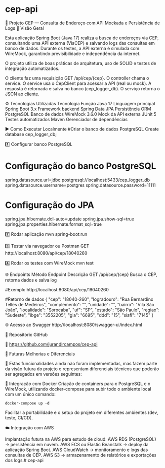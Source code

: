 # cep-api
🧩 Projeto CEP — Consulta de Endereço com API Mockada e Persistência de Logs
📘 Visão Geral

Esta aplicação Spring Boot (Java 17) realiza a busca de endereços via CEP, consultando uma API externa (ViaCEP) e salvando logs das consultas em banco de dados.
Durante os testes, a API externa é simulada com WireMock, garantindo previsibilidade e independência da internet.

O projeto utiliza de boas práticas de arquitetura, uso de SOLID e testes de integração automatizados.

O cliente faz uma requisição GET /api/cep/{cep}.
O controller chama o service.
O service usa o CepClient para acessar a API (real ou mock).
A resposta é retornada e salva no banco (cep_logger_db).
O serviço retorna o JSON ao cliente.

⚙️ Tecnologias Utilizadas
Tecnologia	            Função
Java 17	                Linguagem principal
Spring Boot 3.x	        Framework backend
Spring Data JPA	        Persistência ORM
PostgreSQL	            Banco de dados
WireMock 3.6.0	        Mock da API externa
JUnit 5	                Testes automatizados
Maven	                Gerenciador de dependências

▶️ Como Executar Localmente
    #Criar o banco de dados PostgreSQL
    Create database cep_logger_db;

1️⃣ Configurar banco PostgreSQL
# Configuração do banco PostgreSQL
spring.datasource.url=jdbc:postgresql://localhost:5433/cep_logger_db
spring.datasource.username=postgres
spring.datasource.password=11111 

# Configuração do JPA
spring.jpa.hibernate.ddl-auto=update
spring.jpa.show-sql=true
spring.jpa.properties.hibernate.format_sql=true

2️⃣ Rodar aplicação
mvn spring-boot:run

3️⃣ Testar via navegador ou Postman
GET http://localhost:8080/api/cep/18040260

4️⃣ Rodar os testes com WireMock
mvn test

🌐 Endpoints
Método	Endpoint	Descrição
GET	/api/cep/{cep}	Busca o CEP, retorna dados e salva log

#Exemplo
http://localhost:8080/api/cep/18040260

#Retorno de dados
{
"cep": "18040-260",
"logradouro": "Rua Bernardino Telles de Medeiros",
"complemento": "",
"unidade": "",
"bairro": "Vila São João",
"localidade": "Sorocaba",
"uf": "SP",
"estado": "São Paulo",
"regiao": "Sudeste",
"ibge": "3552205",
"gia": "6695",
"ddd": "15",
"siafi": "7145"
}

🌐 Acesso ao Swagger 
http://localhost:8080/swagger-ui/index.html

📘 Repositório GitHub

🔗 https://github.com/jurandircampos/cep-api

🚀 Futuras Melhorias e Diferenciais

🔮 Estas funcionalidades ainda não foram implementadas, mas fazem parte da visão futura do projeto e representam diferenciais técnicos que poderão ser agregados em versões seguintes:

🐳 Integração com Docker
Criação de containers para o PostgreSQL e o WireMock, utilizando docker-compose para subir todo o ambiente local com um único comando:

    docker-compose up -d

Facilitar a portabilidade e o setup do projeto em diferentes ambientes (dev, teste, CI/CD).

☁️ Integração com AWS

Implantação futura na AWS para estudo de cloud:
AWS RDS (PostgreSQL) → persistência em nuvem.
AWS ECS ou Elastic Beanstalk → deploy da aplicação Spring Boot.
AWS CloudWatch → monitoramento e logs das consultas de CEP.
AWS S3 → armazenamento de relatórios e exportações dos logs.# cep-api
